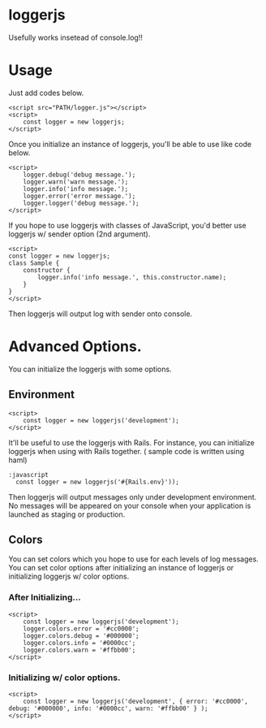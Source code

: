 # loggerjs
Usefully works insetead of console.log!!

# Usage
Just add codes below.

```
<script src="PATH/logger.js"></script>
<script>
    const logger = new loggerjs;
</script>
```

Once you initialize an instance of loggerjs, you'll be able to use like code below.

```
<script>
    logger.debug('debug message.');
    logger.warn('warn message.');
    logger.info('info message.');
    logger.error('error message.');
    logger.logger('debug message.');
</script>
```

If you hope to use loggerjs with classes of JavaScript, you'd better use loggerjs w/ sender option (2nd argument).
```
<script>
const logger = new loggerjs;
class Sample {
    constructor {
        logger.info('info message.', this.constructor.name);
    }
}
</script>
```

Then loggerjs will output log with sender onto console.

# Advanced Options.
You can initialize the loggerjs with some options.

## Environment

```
<script>
    const logger = new loggerjs('development');
</script>
```

It'll be useful to use the loggerjs with Rails. For instance, you can initialize loggerjs when using with Rails together. ( sample code is written using haml)

```
:javascript
  const logger = new loggerjs('#{Rails.env}'));
```

Then loggerjs will output messages only under development environment. No messages will be appeared on your console when your application is launched as staging or production.

## Colors
You can set colors which you hope to use for each levels of log messages. You can set color options after initializing an instance of loggerjs or initializing loggerjs w/ color options.


### After Initializing...
```
<script>
    const logger = new loggerjs('development');
    logger.colors.error = '#cc0000';
    logger.colors.debug = '#000000';
    logger.colors.info = '#0000cc';
    logger.colors.warn = '#ffbb00';
</script>
```

### Initializing w/ color options.
```
<script>
    const logger = new loggerjs('development', { error: '#cc0000', debug: '#000000', info: '#0000cc', warn: '#ffbb00' } );
</script>
```
